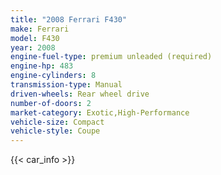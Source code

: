 ```yaml
---
title: "2008 Ferrari F430"
make: Ferrari
model: F430
year: 2008
engine-fuel-type: premium unleaded (required)
engine-hp: 483
engine-cylinders: 8
transmission-type: Manual
driven-wheels: Rear wheel drive
number-of-doors: 2
market-category: Exotic,High-Performance
vehicle-size: Compact
vehicle-style: Coupe
---
```


{{< car_info >}}
